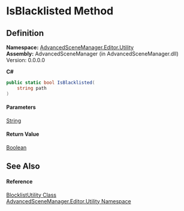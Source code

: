 # IsBlacklisted Method

## Definition

**Namespace:** [AdvancedSceneManager.Editor.Utility](N_AdvancedSceneManager_Editor_Utility.md)\
**Assembly:** AdvancedSceneManager (in AdvancedSceneManager.dll) Version: 0.0.0.0

**C#**

```c#
public static bool IsBlacklisted(
	string path
)
```

#### Parameters

&#x20; [String](https://learn.microsoft.com/dotnet/api/system.string)&#x20;

#### Return Value

[Boolean](https://learn.microsoft.com/dotnet/api/system.boolean)

## See Also

#### Reference

[BlocklistUtility Class](T_AdvancedSceneManager_Editor_Utility_BlocklistUtility.md)\
[AdvancedSceneManager.Editor.Utility Namespace](N_AdvancedSceneManager_Editor_Utility.md)
